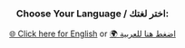 <div align="center">
  <h3>Choose Your Language / اختر لغتك:</h3>
  <a href="https://ikhwaniya.github.io/instant-messaging-study/english">🌐 Click here for English</a> or 
  <a href="https://ikhwaniya.github.io/instant-messaging-study/arabic">🌍 اضغط هنا للعربية</a>
</div>
